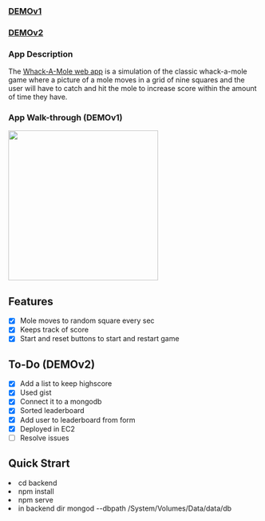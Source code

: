 ### [DEMOv1](https://zen-goodall-82f929.netlify.app/)
### [DEMOv2](http://ec2-54-91-232-242.compute-1.amazonaws.com/)

### App Description
The [Whack-A-Mole web app](http://ec2-54-91-232-242.compute-1.amazonaws.com/) is a simulation of the classic whack-a-mole game where a picture of a mole moves in a grid of nine squares and the user will have to catch and hit the mole to increase score within the amount of time they have.

### App Walk-through (DEMOv1)
<img src="https://media.giphy.com/media/LmYzlp94qY9DU5q8lI/giphy.gif" width=300><br>

## Features 
- [x] Mole moves to random square every sec
- [x] Keeps track of score
- [x] Start and reset buttons to start and restart game

## To-Do (DEMOv2)
- [x] Add a list to keep highscore
- [x] Used gist
- [x] Connect it to a mongodb
- [x] Sorted leaderboard
- [x] Add user to leaderboard from form
- [x] Deployed in EC2
- [ ] Resolve issues

## Quick Strart
<li> cd backend </li>
<li> npm install </li>
<li> npm serve </li>
<li> in backend dir mongod --dbpath /System/Volumes/Data/data/db </li>

